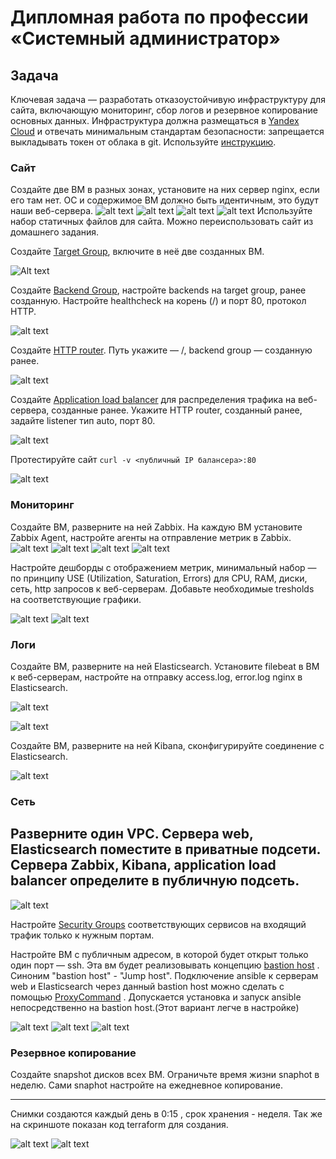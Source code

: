 
#  Дипломная работа по профессии «Системный администратор»

## Задача
Ключевая задача — разработать отказоустойчивую инфраструктуру для сайта, включающую мониторинг, сбор логов и резервное копирование основных данных. Инфраструктура должна размещаться в [Yandex Cloud](https://cloud.yandex.com/) и отвечать минимальным стандартам безопасности: запрещается выкладывать токен от облака в git. Используйте [инструкцию](https://cloud.yandex.ru/docs/tutorials/infrastructure-management/terraform-quickstart#get-credentials).


### Сайт
Создайте две ВМ в разных зонах, установите на них сервер nginx, если его там нет. ОС и содержимое ВМ должно быть идентичным, это будут наши веб-сервера.
![alt text](<img/Screenshot 2024-03-03-19.png>)
![alt text](<img/Screenshot 2024-03-03-20.png>)
![alt text](<img/Screenshot 2024-03-03-21.png>)
![alt text](<img/Screenshot 2024-03-03-22.png>)
Используйте набор статичных файлов для сайта. Можно переиспользовать сайт из домашнего задания.

Создайте [Target Group](https://cloud.yandex.com/docs/application-load-balancer/concepts/target-group), включите в неё две созданных ВМ.

![Alt text](<img/Screenshot 2024-03-01-1.png>)

Создайте [Backend Group](https://cloud.yandex.com/docs/application-load-balancer/concepts/backend-group), настройте backends на target group, ранее созданную. Настройте healthcheck на корень (/) и порт 80, протокол HTTP.

![alt text](<img/Screenshot 2024-03-01-2.png>)

Создайте [HTTP router](https://cloud.yandex.com/docs/application-load-balancer/concepts/http-router). Путь укажите — /, backend group — созданную ранее.

![alt text](<img/Screenshot 2024-03-01-3.png>)

Создайте [Application load balancer](https://cloud.yandex.com/en/docs/application-load-balancer/) для распределения трафика на веб-сервера, созданные ранее. Укажите HTTP router, созданный ранее, задайте listener тип auto, порт 80.

![alt text](<img/Screenshot 2024-03-01-4.png>)

Протестируйте сайт
`curl -v <публичный IP балансера>:80` 

![alt text](<img/Screenshot 2024-03-01-5.png>)


### Мониторинг
Создайте ВМ, разверните на ней Zabbix. На каждую ВМ установите Zabbix Agent, настройте агенты на отправление метрик в Zabbix.
![alt text](<img/Screenshot 2024-03-03-23.png>)
![alt text](<img/Screenshot 2024-03-03-24.png>)
![alt text](<img/Screenshot 2024-03-01-6.png>)
![alt text](<img/Screenshot 2024-03-01-7.png>)

Настройте дешборды с отображением метрик, минимальный набор — по принципу USE (Utilization, Saturation, Errors) для CPU, RAM, диски, сеть, http запросов к веб-серверам. Добавьте необходимые tresholds на соответствующие графики.

![alt text](<img/Screenshot 2024-03-01-8.png>)
![alt text](<img/Screenshot 2024-03-01-9.png>)

### Логи
Cоздайте ВМ, разверните на ней Elasticsearch. Установите filebeat в ВМ к веб-серверам, настройте на отправку access.log, error.log nginx в Elasticsearch.

![alt text](<img/Screenshot 2024-03-02-10.png>)

![alt text](<img/Screenshot 2024-03-02-18.png>)

Создайте ВМ, разверните на ней Kibana, сконфигурируйте соединение с Elasticsearch.

![alt text](<img/Screenshot 2024-03-02-11.png>)

### Сеть
Разверните один VPC. Сервера web, Elasticsearch поместите в приватные подсети. Сервера Zabbix, Kibana, application load balancer определите в публичную подсеть.
---

![alt text](<img/Screenshot 2024-03-01-12.png>)

Настройте [Security Groups](https://cloud.yandex.com/docs/vpc/concepts/security-groups) соответствующих сервисов на входящий трафик только к нужным портам.

Настройте ВМ с публичным адресом, в которой будет открыт только один порт — ssh.  Эта вм будет реализовывать концепцию  [bastion host]( https://cloud.yandex.ru/docs/tutorials/routing/bastion) . Синоним "bastion host" - "Jump host". Подключение  ansible к серверам web и Elasticsearch через данный bastion host можно сделать с помощью  [ProxyCommand](https://docs.ansible.com/ansible/latest/network/user_guide/network_debug_troubleshooting.html#network-delegate-to-vs-proxycommand) . Допускается установка и запуск ansible непосредственно на bastion host.(Этот вариант легче в настройке)

![alt text](<img/Screenshot 2024-03-01-13.png>)
![alt text](<img/Screenshot 2024-03-01-14.png>)
![alt text](<img/Screenshot 2024-03-01-15.png>)
### Резервное копирование
Создайте snapshot дисков всех ВМ. Ограничьте время жизни snaphot в неделю. Сами snaphot настройте на ежедневное копирование.

---
Снимки создаются каждый день в 0:15 , срок хранения - неделя. Так же на скриншоте показан код terraform для создания.

![alt text](<img/Screenshot 2024-03-01-16.png>)
![alt text](<img/Screenshot 2024-03-01-17.png>)